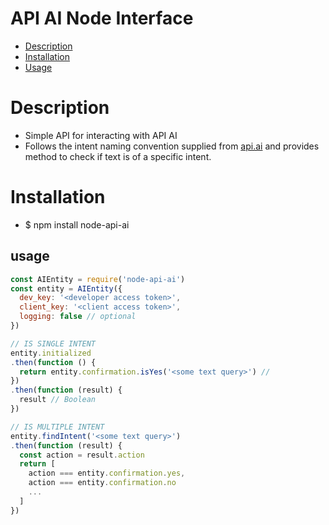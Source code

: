 # API AI Node Interface

* [Description](#description)
* [Installation](#installation)
* [Usage](#usage)

# Description

* Simple API for interacting with API AI
* Follows the intent naming convention supplied from [api.ai](http://api.ai) and provides method to check if text is of a specific intent.

# Installation

* $ npm install node-api-ai

## usage

```js
const AIEntity = require('node-api-ai')
const entity = AIEntity({
  dev_key: '<developer access token>',
  client_key: '<client access token>',
  logging: false // optional
})

// IS SINGLE INTENT
entity.initialized
.then(function () {
  return entity.confirmation.isYes('<some text query>') //
})
.then(function (result) {
  result // Boolean
})

// IS MULTIPLE INTENT
entity.findIntent('<some text query>')
.then(function (result) {
  const action = result.action
  return [
    action === entity.confirmation.yes,
    action === entity.confirmation.no
    ...
  ]
})

```

